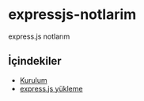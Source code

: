 # expressjs-notlarim
express.js notlarım

## İçindekiler
- [Kurulum](00-kurulum)
- [express.js yükleme](01-expressjs-yukleme)
